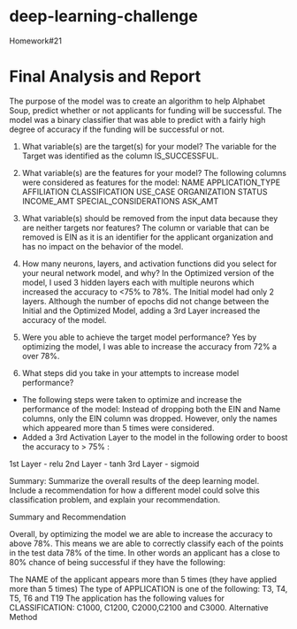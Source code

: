 # deep-learning-challenge
Homework#21

# Final Analysis and Report

The purpose of the model was to create an algorithm to help Alphabet Soup, predict whether or not applicants for funding will be successful. The model was a binary classifier that was able to predict with a fairly high degree of accuracy if the funding will be successful or not.


1) What variable(s) are the target(s) for your model?
The variable for the Target was identified as the column IS_SUCCESSFUL.


2) What variable(s) are the features for your model?
The following columns were considered as features for the model:
NAME
APPLICATION_TYPE
AFFILIATION
CLASSIFICATION
USE_CASE
ORGANIZATION
STATUS
INCOME_AMT
SPECIAL_CONSIDERATIONS
ASK_AMT


3) What variable(s) should be removed from the input data because they are neither targets nor features?
The column or variable that can be removed is EIN as it is an identifier for the applicant organization and has no impact on the behavior of the model.


4) How many neurons, layers, and activation functions did you select for your neural network model, and why?
In the Optimized version of the model, I used 3 hidden layers each with multiple neurons which increased the accuracy to <75% to 78%. The Initial model had only 2 layers. Although the number of epochs did not change between the Initial and the Optimized Model, adding a 3rd Layer increased the accuracy of the model.


5) Were you able to achieve the target model performance?
Yes by optimizing the model, I was able to increase the accuracy from 72% a over 78%.

6) What steps did you take in your attempts to increase model performance?
- The following steps were taken to optimize and increase the performance of the model:
Instead of dropping both the EIN and Name columns, only the EIN column was dropped. However, only the names which appeared more than 5 times were considered.
- Added a 3rd Activation Layer to the model in the following order to boost the accuracy to > 75% :

1st Layer - relu
2nd Layer - tanh
3rd Layer - sigmoid

Summary: 
Summarize the overall results of the deep learning model. Include a recommendation for how a different model could solve this classification problem, and explain your recommendation.

Summary and Recommendation

Overall, by optimizing the model we are able to increase the accuracy to above 78%.
This means we are able to correctly classify each of the points in the test data 78% of the time. In other words an applicant has a close to 80% chance of being successful if they have the following:

The NAME of the applicant appears more than 5 times (they have applied more than 5 times)
The type of APPLICATION is one of the following: T3, T4, T5, T6 and T19
The application has the following values for CLASSIFICATION: C1000, C1200, C2000,C2100 and C3000.
Alternative Method

